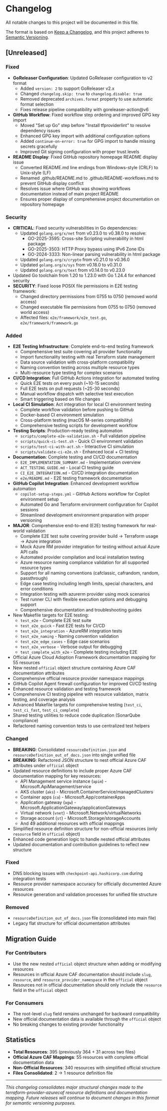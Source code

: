 # Changelog

All notable changes to this project will be documented in this file.

The format is based on [Keep a Changelog](https://keepachangelog.com/en/1.0.0/),
and this project adheres to [Semantic Versioning](https://semver.org/spec/v2.0.0.html).

## [Unreleased]

### Fixed
- **GoReleaser Configuration**: Updated GoReleaser configuration to v2 format
  - Added `version: 2` to support GoReleaser v2.x
  - Changed `changelog.skip: true` to `changelog.disable: true`
  - Removed deprecated `archives.format` property to use automatic format selection
  - Fixes release pipeline compatibility with goreleaser-action@v6
- **GitHub Workflow**: Fixed workflow step ordering and improved GPG key import
  - Moved "Set up Go" step before "Install tfproviderlint" to resolve dependency issues
  - Enhanced GPG key import with additional configuration options
  - Added `continue-on-error: true` for GPG import to handle missing secrets gracefully
  - Improved Git signing configuration with proper trust levels
- **README Display**: Fixed GitHub repository homepage README display issue
  - Converted README.md line endings from Windows-style (CRLF) to Unix-style (LF)
  - Renamed .github/README.md to .github/README-workflows.md to prevent GitHub display conflict
  - Resolves issue where GitHub was showing workflows documentation instead of main project README
  - Ensures proper display of comprehensive project documentation on repository homepage

### Security
- **CRITICAL**: Fixed security vulnerabilities in Go dependencies:
  - Updated `golang.org/x/net` from v0.23.0 to v0.38.0 to resolve:
    - GO-2025-3595: Cross-site Scripting vulnerability in html package
    - GO-2025-3503: HTTP Proxy bypass using IPv6 Zone IDs
    - GO-2024-3333: Non-linear parsing vulnerability in html package
  - Updated `golang.org/x/crypto` from v0.21.0 to v0.36.0
  - Updated `golang.org/x/sys` from v0.18.0 to v0.31.0
  - Updated `golang.org/x/text` from v0.14.0 to v0.23.0
- Updated Go toolchain from 1.20 to 1.23.0 with Go 1.24.4 for enhanced security
- **SECURITY**: Fixed loose POSIX file permissions in E2E testing framework:
  - Changed directory permissions from 0755 to 0750 (removed world access)
  - Changed executable file permissions from 0755 to 0750 (removed world access)
  - Affected files: `e2e/framework/e2e_test.go`, `e2e/framework/framework.go`

### Added
- **E2E Testing Infrastructure**: Complete end-to-end testing framework
  - Comprehensive test suite covering all provider functionality
  - Import functionality testing with real Terraform state management
  - Data source validation with cross-platform compatibility
  - Naming convention testing across multiple resource types
  - Multi-resource type testing for complex scenarios
- **CI/CD Integration**: Full GitHub Actions integration for automated testing
  - Quick E2E tests on every push (~10-15 seconds)
  - Full E2E tests on pull requests (~25-30 seconds) 
  - Manual workflow dispatch with selective test execution
  - Smart triggering based on file changes
- **Local CI Simulation**: Act integration for local CI environment testing
  - Complete workflow validation before pushing to GitHub
  - Docker-based CI environment simulation
  - Cross-platform testing (macOS M-series compatibility)
  - Comprehensive testing scripts for development workflow
- **Testing Scripts**: Production-ready testing automation
  - `scripts/complete-e2e-validation.sh` - Full validation pipeline
  - `scripts/quick-ci-test.sh` - Quick CI environment validation
  - `scripts/test-ci-with-act.sh` - Interactive CI simulation
  - `scripts/validate-ci-e2e.sh` - Enhanced local + CI testing
- **Documentation**: Complete testing and CI/CD documentation
  - `E2E_IMPLEMENTATION_SUMMARY.md` - Implementation overview
  - `ACT_TESTING_GUIDE.md` - Local CI testing guide
  - `CI_E2E_INTEGRATION.md` - CI/CD integration documentation
  - `e2e/README.md` - E2E testing framework documentation
- **GitHub Copilot Integration**: Enhanced development workflow automation
  - `copilot-setup-steps.yml` - GitHub Actions workflow for Copilot environment setup
  - Automated Go and Terraform environment configuration for Copilot sessions
  - Streamlined development environment preparation with proper versioning
- **MAJOR**: Comprehensive end-to-end (E2E) testing framework for real-world validation
  - Complete E2E test suite covering provider build → Terraform usage → Azure integration
  - Mock Azure RM provider integration for testing without actual Azure API calls
  - Automated provider compilation and local installation testing
  - Azure resource naming compliance validation for all supported resource types
  - Support for all naming conventions (cafclassic, cafrandom, random, passthrough)
  - Edge case testing including length limits, special characters, and error conditions
  - Integration testing with azurerm provider using mock scenarios
  - Test runner CLI with flexible execution options and debugging support
  - Comprehensive documentation and troubleshooting guides
- New Makefile targets for E2E testing:
  - `test_e2e` - Complete E2E test suite
  - `test_e2e_quick` - Fast E2E tests for CI/CD
  - `test_e2e_integration` - AzureRM integration tests
  - `test_e2e_naming` - Naming convention validation
  - `test_e2e_edge_cases` - Edge case scenarios
  - `test_e2e_verbose` - Verbose output for debugging
  - `test_complete_with_e2e` - Complete testing including E2E
- Official Azure Cloud Adoption Framework documentation mapping for 55 resources
- New nested `official` object structure containing Azure CAF documentation attributes
- Comprehensive official resource provider namespace mappings
- GitHub Copilot Agent firewall configuration for improved CI/CD testing
- Enhanced resource validation and testing framework
- Comprehensive CI testing pipeline with resource validation, matrix testing, and coverage analysis
- Advanced Makefile targets for comprehensive testing (`test_ci`, `test_ci_fast`, `test_ci_complete`)
- Shared testing utilities to reduce code duplication (SonarQube compliance)
- Refactored naming convention tests to use centralized test helpers

### Changed
- **BREAKING**: Consolidated `resourceDefinition.json` and `resourceDefinition_out_of_docs.json` into single unified file
- **BREAKING**: Refactored JSON structure to nest official Azure CAF attributes under `official` object
- Updated resource definitions to include proper Azure CAF documentation mapping for key resources:
  - API Management service instance (`apim`) - Microsoft.ApiManagement/service
  - AKS cluster (`aks`) - Microsoft.ContainerService/managedClusters
  - Container apps (`ca`) - Microsoft.App/containerApps
  - Application gateway (`agw`) - Microsoft.ApplicationGateway/applicationGateways
  - Virtual network (`vnet`) - Microsoft.Network/virtualNetworks
  - Storage account (`st`) - Microsoft.Storage/storageAccounts
  - And 49 additional resources with official mappings
- Simplified resource definition structure for non-official resources (only `resource` field in `official` object)
- Enhanced code generation logic to handle nested official attributes
- Updated documentation and contribution guidelines to reflect new structure

### Fixed
- DNS blocking issues with `checkpoint-api.hashicorp.com` during integration tests
- Resource provider namespace accuracy for officially documented Azure resources
- Resource generation and validation processes for unified file structure

### Removed
- `resourceDefinition_out_of_docs.json` file (consolidated into main file)
- Legacy flat structure for official documentation attributes

## Migration Guide

### For Contributors
- Use the new nested `official` object structure when adding or modifying resources
- Resources in official Azure CAF documentation should include `slug`, `resource`, and `resource_provider_namespace` in the `official` object
- Resources not in official documentation should only include the `resource` field in the `official` object

### For Consumers
- The root-level `slug` field remains unchanged for backward compatibility
- New official documentation data is available through the `official` object
- No breaking changes to existing provider functionality

## Statistics
- **Total Resources**: 395 (previously 364 + 31 across two files)
- **Official Azure CAF Mappings**: 55 resources with complete official documentation data
- **Non-Official Resources**: 340 resources with simplified official structure
- **Files Consolidated**: 2 → 1 resource definition file

---

*This changelog consolidates major structural changes made to the terraform-provider-azurecaf resource definitions and documentation mapping. Future releases will continue to document changes in this format for semantic versioning purposes.*